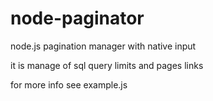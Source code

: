 # node-paginator
node.js pagination manager with native input

it is manage of sql query limits and pages links


for more info see example.js
